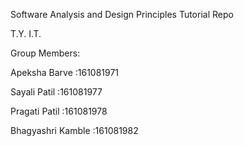 Software Analysis and Design Principles Tutorial Repo

T.Y. I.T.

Group Members:

Apeksha Barve :161081971

Sayali Patil :161081977

Pragati Patil :161081978

Bhagyashri Kamble :161081982
